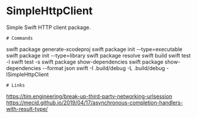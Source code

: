 # SimpleHttpClient

Simple Swift HTTP client package.

    # Commands
    
swift package generate-xcodeproj
swift package init --type=executable
swift package init --type=library
swift package resolve
swift build
swift test -l
swift test -s <testname>
swift package show-dependencies
swift package show-dependencies --format json
swift -I .build/debug -L .build/debug -lSimpleHttpClient

    # Links
    
https://tim.engineering/break-up-third-party-networking-urlsession
https://mecid.github.io/2019/04/17/asynchronous-completion-handlers-with-result-type/  
